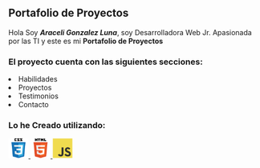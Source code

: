 ## Portafolio de Proyectos 
Hola Soy ***Araceli Gonzalez Luna***, soy Desarrolladora Web Jr. Apasionada por las TI y este es mi **Portafolio de Proyectos**

### El proyecto cuenta con las siguientes secciones:
<li>Habilidades</li>
<li>Proyectos</li>
<li>Testimonios</li>
<li>Contacto</li>

### Lo he Creado utilizando:

<a href="https://www.w3schools.com/css/" target="_blank"><img
src="https://raw.githubusercontent.com/devicons/devicon/master/icons/css3/css3-original-wordmark.svg" alt="css3" width="40" height="40"/> </a>
<a href="https://www.w3.org/html/" target="_blank"> <img
src="https://raw.githubusercontent.com/devicons/devicon/master/icons/html5/html5-original-wordmark.svg" alt="html5" width="40" height="40"/> </a>
<a href="https://developer.mozilla.org/en-US/docs/Web/JavaScript" target="_blank"> <img
src="https://raw.githubusercontent.com/devicons/devicon/master/icons/javascript/javascript-original.svg" alt="javascript" width="40" height="40"/> </a>
